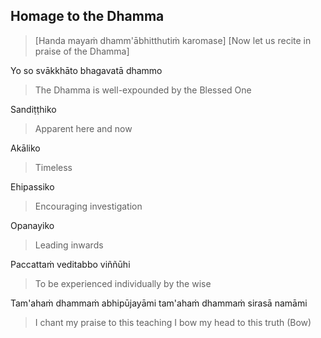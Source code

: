 ## Homage to the Dhamma<a id="homage-dhamma"></a>

>  [Handa mayaṁ dhamm'ābhitthutiṁ karomase]
>  [Now let us recite in praise of the Dhamma]

Yo so svākkhāto bhagavatā dhammo

<div class="english">

>   The Dhamma is well-expounded by the Blessed One

</div>

Sandiṭṭhiko

<div class="english">

>  Apparent here and now

</div>

Akāliko

<div class="english">

>  Timeless

</div>

Ehipassiko

<div class="english">

> Encouraging investigation

</div>

Opanayiko

<div class="english">

> Leading inwards

</div>

Paccattaṁ veditabbo viññūhi

<div class="english">

> To be experienced individually by the wise

</div>

Tam'ahaṁ dhammaṁ abhipūjayāmi tam'ahaṁ dhammaṁ sirasā namāmi

<div class="english">

> I chant my praise to this teaching
> I bow my head to this truth (Bow)

</div>

